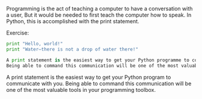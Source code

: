 Programming is the act of teaching a computer to have a conversation with a user, 
But it would be needed to first teach the computer how to speak. 
In Python, this is accomplished with the print statement.

Exercise: 

```python
print "Hello, world!"
print "Water—there is not a drop of water there!"

A print statement is the easiest way to get your Python programme to communicate with you. 
Being able to command this communication will be one of the most valuable tools in your programming toolbox.
```

A print statement is the easiest way to get your Python program to communicate with you. 
Being able to command this communication will be one of the most valuable tools in your programming toolbox.
